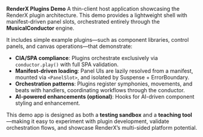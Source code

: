 **RenderX Plugins Demo**
A thin-client host application showcasing the RenderX plugin architecture. This demo provides a lightweight shell with manifest-driven panel slots, orchestrated entirely through the **MusicalConductor** engine.

It includes simple example plugins—such as component libraries, control panels, and canvas operations—that demonstrate:

* **CIA/SPA compliance**: Plugins orchestrate exclusively via `conductor.play()` with full SPA validation.
* **Manifest-driven loading**: Panel UIs are lazily resolved from a manifest, mounted via `<PanelSlot>`, and isolated by Suspense + ErrorBoundary.
* **Orchestration patterns**: Plugins register symphonies, movements, and beats with handlers, coordinating workflows through the conductor.
* **AI-powered enhancements (optional)**: Hooks for AI-driven component styling and enhancement.

This demo app is designed as both a **testing sandbox** and a **teaching tool**—making it easy to experiment with plugin development, validate orchestration flows, and showcase RenderX’s multi-sided platform potential.

